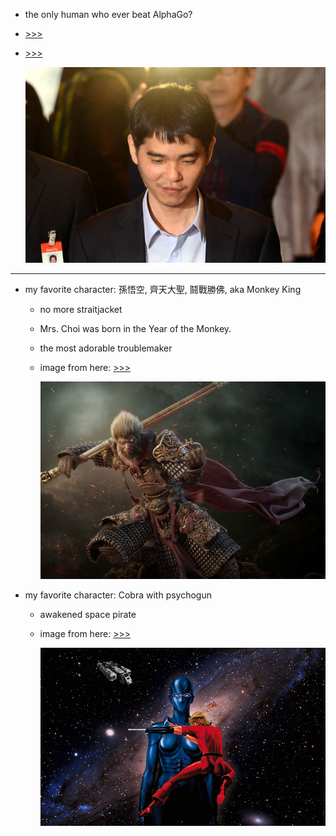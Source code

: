 * the only human who ever beat AlphaGo?
* [&gt;&gt;&gt;](https://www.google.com/url?sa=i&rct=j&q=&esrc=s&source=images&cd=&cad=rja&uact=8&ved=0ahUKEwiyodGA643UAhVK2oMKHVKMDy0QjRwIBw&url=http%3A%2F%2Fwww.kbstve.com%2Fnews%2FarticleView.html%3Fidxno%3D145&psig=AFQjCNHXMOmWjhY6v5154uKAwcNBVm-4qw&ust=1495897501566862)
* [&gt;&gt;&gt;](https://deepmind.com/research/alphago/)

  ![](/assets/import.png)

---

* my favorite character: 孫悟空, 齊天大聖, 鬪戰勝佛, aka Monkey King

  * no more straitjacket

  * Mrs. Choi was born in the Year of the Monkey.

  * the most adorable troublemaker

  * image from here: [&gt;&gt;&gt;](http://www.zbrushcentral.com/showthread.php?176969-Monkey-King)    


    ![](/pics/ogong.jpg)

* my favorite character: Cobra with psychogun

  * awakened space pirate
  * image from here: [&gt;&gt;&gt;](http://lhomanimale.deviantart.com/art/Space-Adventure-Cobra-201165520)

    ![](/pics/cobra.jpg)



